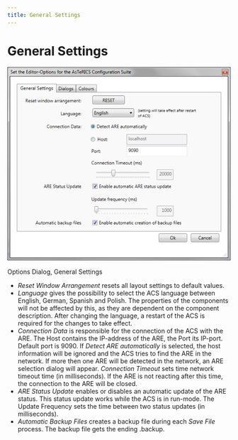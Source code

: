 ```yaml
---
title: General Settings
---
```


# General Settings

![Screenshot: Options Dialog, General Settings](./img/general_settings.png "Screenshot: Options Dialog, General Settings")

Options Dialog, General Settings

- _Reset Window Arrangement_ resets all layout settings to default values.
- _Language_ gives the possibility to select the ACS language between English, German, Spanish and Polish. The properties of the components will not be affected by this, as they are dependent on the component description. After changing the language, a restart of the ACS is required for the changes to take effect.
- _Connection Data_ is responsible for the connection of the ACS with the ARE. The Host contains the IP-address of the ARE, the Port its IP-port. Default port is 9090. If _Detect ARE automatically_ is selected, the host information will be ignored and the ACS tries to find the ARE in the network. If more then one ARE will be detected in the network, an ARE selection dialog will appear. _Connection Timeout_ sets time network timeout time (in milliseconds). If the ARE is not reacting after this time, the connection to the ARE will be closed.
- _ARE Status Update_ enables or disables an automatic update of the ARE status. This status update works while the ACS is in run-mode. The Update Frequency sets the time between two status updates (in milliseconds).
- _Automatic Backup Files_ creates a backup file during each _Save File_ process. The backup file gets the ending .backup.
